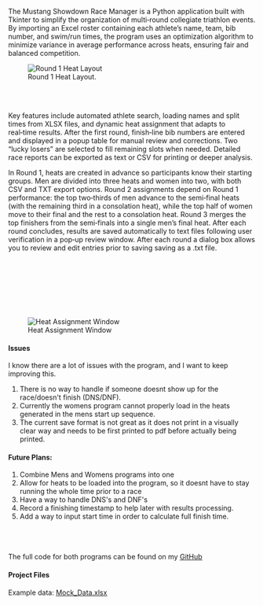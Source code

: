 The Mustang Showdown Race Manager is a Python application built with Tkinter to simplify the organization of multi‑round collegiate triathlon events. By importing an Excel roster containing each athlete’s name, team, bib number, and swim/run times, the program uses an optimization algorithm to minimize variance in average performance across heats, ensuring fair and balanced competition.

<figure class="left large" style="margin-right:2rem">
  <img
    src="/projects_details/media/race-manager/RaceManagerRound1DExample.png"
    alt="Round 1 Heat Layout"
  />
  <figcaption>
    Round 1 Heat Layout.
  </figcaption>
</figure> <br><br>

Key features include automated athlete search, loading names and split times from XLSX files, and dynamic heat assignment that adapts to real‑time results. After the first round, finish‑line bib numbers are entered and displayed in a popup table for manual review and corrections. Two “lucky losers” are selected to fill remaining slots when needed. Detailed race reports can be exported as text or CSV for printing or deeper analysis. 

In Round 1, heats are created in advance so participants know their starting groups. Men are divided into three heats and women into two, with both CSV and TXT export options. Round 2 assignments depend on Round 1 performance: the top two‑thirds of men advance to the semi‑final heats (with the remaining third in a consolation heat), while the top half of women move to their final and the rest to a consolation heat. Round 3 merges the top finishers from the semi‑finals into a single men’s final heat. After each round concludes, results are saved automatically to text files following user verification in a pop‑up review window. After each round a dialog box allows you to review and edit entries prior to saving saving as a .txt file.
<br><br><br><br><br><br><br><br>

<figure class="left large" style="margin-right:2rem;">
  <img
    src="/projects_details/media/race-manager/RaceManagerRound1Example.png"
    alt="Heat Assignment Window"
  />
  <figcaption>
    Heat Assignment Window 
  </figcaption>
</figure>

#### Issues
I know there are a lot of issues with the program, and I want to keep improving this.
1. There is no way to handle if someone doesnt show up for the race/doesn't finish (DNS/DNF).
2. Currently the womens program cannot properly load in the heats generated in the mens start up sequence.
3. The current save format is not great as it does not print in a visually clear way and needs to be first printed to pdf before actually being printed.

#### Future Plans:
1. Combine Mens and Womens programs into one
2. Allow for heats to be loaded into the program, so it doesnt have to stay running the whole time prior to a race
3. Have a way to handle DNS's and DNF's
4. Record a finishing timestamp to help later with results processing.
5. Add a way to input start time in order to calculate full finish time.<br><br> <br><br>

The full code for both programs can be found on my <ins>[GitHub](https://github.com/Pilon2020/Mustang-Showdown-Race-Manager)</ins>

#### Project Files
Example data: <ins><a href='/projects_details/media/RaceManager/MOCK_DATA.xlsx' download>Mock_Data.xlsx</a></ins>


